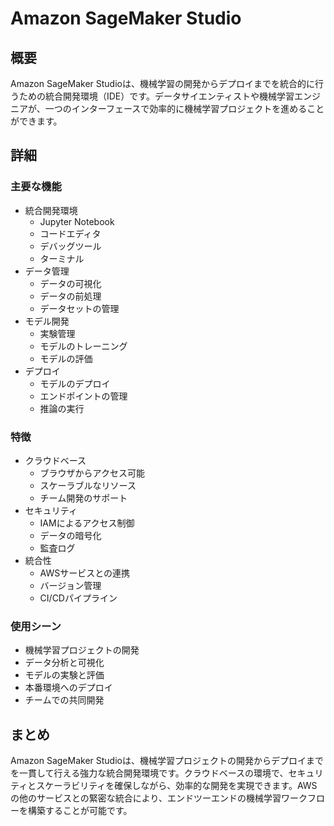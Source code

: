 # Amazon SageMaker Studio

## 概要
Amazon SageMaker Studioは、機械学習の開発からデプロイまでを統合的に行うための統合開発環境（IDE）です。データサイエンティストや機械学習エンジニアが、一つのインターフェースで効率的に機械学習プロジェクトを進めることができます。

## 詳細

### 主要な機能
- 統合開発環境
  - Jupyter Notebook
  - コードエディタ
  - デバッグツール
  - ターミナル
- データ管理
  - データの可視化
  - データの前処理
  - データセットの管理
- モデル開発
  - 実験管理
  - モデルのトレーニング
  - モデルの評価
- デプロイ
  - モデルのデプロイ
  - エンドポイントの管理
  - 推論の実行

### 特徴
- クラウドベース
  - ブラウザからアクセス可能
  - スケーラブルなリソース
  - チーム開発のサポート
- セキュリティ
  - IAMによるアクセス制御
  - データの暗号化
  - 監査ログ
- 統合性
  - AWSサービスとの連携
  - バージョン管理
  - CI/CDパイプライン

### 使用シーン
- 機械学習プロジェクトの開発
- データ分析と可視化
- モデルの実験と評価
- 本番環境へのデプロイ
- チームでの共同開発

## まとめ
Amazon SageMaker Studioは、機械学習プロジェクトの開発からデプロイまでを一貫して行える強力な統合開発環境です。クラウドベースの環境で、セキュリティとスケーラビリティを確保しながら、効率的な開発を実現できます。AWSの他のサービスとの緊密な統合により、エンドツーエンドの機械学習ワークフローを構築することが可能です。 
